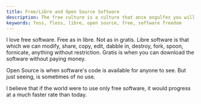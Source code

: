 ```yaml
---
title: Free/Libre and Open Source Software
description: The free culture is a culture that once engulfes you will never leave you free
keywords: foss, floss, libre, open source, free, software freedom
---
```

I love free software. Free as in libre. Not as in gratis. Libre software is that which we can modify, share, copy, edit, dabble in, destroy, fork, spoon, fornicate, anything without restriction. Gratis is when you can download the software without paying money.

Open Source is when software's code is available for anyone to see. But just seeing, is sometimes of no use.

I believe that if the world were to use only free software, it would progress at a much faster rate than today.
